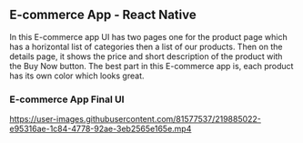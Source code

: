 
## E-commerce App - React Native

In this E-commerce app UI has two pages one for the product page which has a horizontal list of categories then a list of our products. Then on the details page, it shows the price and short description of the product with the Buy Now button. The best part in this E-commerce app is, each product has its own color which looks great.

### [](https://github.com/abuanwar072/E-commerce-App-UI-Flutter#e-commerce-app-final-ui)E-commerce App Final UI


https://user-images.githubusercontent.com/81577537/219885022-e95316ae-1c84-4778-92ae-3eb2565e165e.mp4


